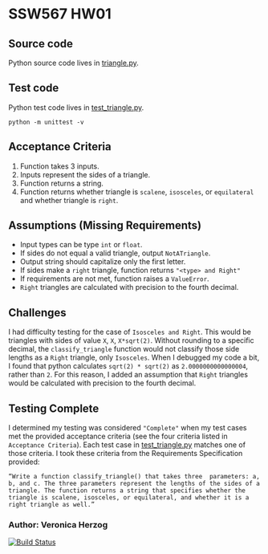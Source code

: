 # SSW567 HW01
## Source code
Python source code lives in [triangle.py](./triangle.py).

## Test code
Python test code lives in [test_triangle.py](./test_triangle.py).
```
python -m unittest -v
```

## Acceptance Criteria
1. Function takes 3 inputs.
2. Inputs represent the sides of a triangle.
3. Function returns a string.
4. Function returns whether triangle is `scalene`, `isosceles`, or `equilateral` and whether triangle is `right`.

## Assumptions (Missing Requirements)
* Input types can be type `int` or `float`.
* If sides do not equal a valid triangle, output `NotATriangle`.
* Output string should capitalize only the first letter.
* If sides make a `right` triangle, function returns `"<type> and Right"`
* If requirements are not met, function raises a `ValueError`.
* `Right` triangles are calculated with precision to the fourth decimal.

## Challenges
I had difficulty testing for the case of `Isosceles and Right`. This would be triangles with sides of value `X`, `X`, `X*sqrt(2)`. Without rounding to a specific decimal, the `classify_triangle` function would not classify those side lengths as a `Right` triangle, only `Isosceles`. When I debugged my code a bit, I found that python calculates `sqrt(2) * sqrt(2)` as `2.0000000000000004`, rather than `2`. For this reason, I added an assumption that `Right` triangles would be calculated with precision to the fourth decimal.

## Testing Complete
I determined my testing was considered `"Complete"` when my test cases met the provided acceptance criteria (see the four criteria listed in `Acceptance Criteria`). Each test case in [test_triangle.py](./test_triangle.py) matches one of those criteria. I took these criteria from the Requirements Specification provided:
```
“Write a function classify_triangle() that takes three  parameters: a, b, and c. The three parameters represent the lengths of the sides of a triangle. The function returns a string that specifies whether the triangle is scalene, isosceles, or equilateral, and whether it is a right triangle as well.”
```

### Author: Veronica Herzog

[![Build Status](https://app.travis-ci.com/vherzog/ssw567-hw1.svg?branch=main)](https://app.travis-ci.com/vherzog/ssw567-hw1)
